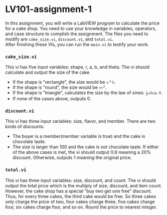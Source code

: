 ﻿# LV101-assignment-1
In this assignment, you will write a LabVIEW program to calculate the price for a cake shop. You need to use your knowledge in variables, operators, and case structure to complish the assignment.
The files you need to modify are <code>cake_size.vi</code>, <code>discount.vi</code>, and <code>total.vi</code>. <br> After finishing these VIs, you can run the `main.vi` to testify your work. 

### <code>cake_size.vi</code>
This vi has five input variables: shape, r, a, b, and theta. The vi should calculate and output the size of the cake. 
- If the shape is "rectangle", the size would be <math display="inline"><mi>a</mi><mo>*</mo><mi>b</mi></math>.
- If the shape is "round", the size would be <math display="inline"><mi>π</mi><msup><mi>r</mi><mn>2</mn></msup></math>.
- If the shape is "triangle", calculates the size by the law of sines: <math display="inline"><mfrac><mn>1</mn><mn>2</mn></mfrac><mi>a</mi><mi>b</mi><mi>sin θ</mi></math>.
- If none of the cases above, outputs 0.

### <code>discount.vi</code></h3>
This vi has three input variables: size, flavor, and member. There are two kinds of discounts:
- The buyer is a member(member variable is true) and the cake is chocolate taste.
- The size is larger than 100 and the cake is not chocolate taste.
If either of the above cases is met, the vi should output 0.8 meaning a 20% discount. Otherwise, outputs 1 meaning the original price.

### <code>total.vi</code>
This vi has three input variables: size, discount, and count. The vi should output the total price which is the multiply of size, discount, and item count. However, the cake shop has a special "buy two get one free" discount. Thus, for every three cakes, the third cake would be free. So three cakes only charge the price of two, four cakes charge three, five cakes charge four, six cakes charge four, and so on. Round the price to nearest integer.